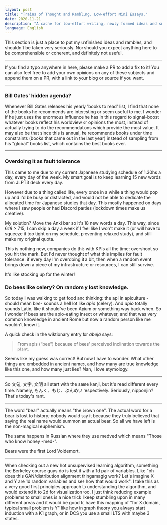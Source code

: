 ```yaml
---
layout: post
title: "Trains of Thought and Rambling. Low-effort Mini Essays."
date: 2020-11-21
description: "A cache for low-effort writing, newly formed ideas and small 1 or 2 paragraph long reflections"
language: English
---
```

This section is just a place to put my unfinished ideas and rambles, and shouldn't be taken very seriously. Nor should you expect anything here to be comprehensible or coherent, and definitely not useful.

---

If you find a typo anywhere in here, please make a PR to add a fix to it! You can also feel free to add your own opinions on any of these subjects and append them on a PR, with a link to your blog or source if you want.

---

### Bill Gates' hidden agenda?

Whenever Bill Gates releases his yearly 'books to read' list, I find that none of the books he recommends are interesting or seem useful to me. I wonder if he just uses the enormous influence he has in this regard to signal-boost whatever books reflect his worldview or opinions the most, instead of actually trying to do the recommendations which provide the most value. It may also be that since this is annual, he recommends books under time constraints (books that came out in the last year) instead of sampling from his "global" books list, which contains the best books ever.

---

### Overdoing it as fault tolerance

This came to me due to my current Japanese studying schedule of 1.30hs a day, every day of the week. My smart goal is to keep learning 15 new words from JLPT3 deck every day. 

However due to a thing called life, every once in a while a thing would pop up and I'd be busy or distracted, and would not be able to dedicate the allocated time for Japanese studies that day. This mostly happened on days where I saw people or had Discord parties (lockdown times make us creative).

My solution? Move the Anki bar so it's 18 new words a day. This way, since 6*18 > 7*15, I can skip a day a week if I feel like I won't make it (or will have to squeeze it too tight on my schedule, preventing relaxed study), and still make my original quota. 

This is nothing new, companies do this with KPIs all the time: overshoot so you hit the mark. But I'd never thought of what this implies for fault tolerance: if every day I'm overdoing it a bit, then when a random event brings down a piece of my infrastructure or resources, I can still survive.

It's like stocking up for the winter!

### Do bees like celery? On randomly lost knowledge.

So today I was walking to get food and thinking: the api in apiculture -should mean *bee*- sounds a hell lot like *apio* (celery). And *apio* totally sounds Latin, like it should've been Apium or something way back when. So I wonder if bees are the apio-eating insect or whatever, and that was very common knowledge in ancient Rome but now a random person like me wouldn't know it.

A quick check in the wiktionary entry for *abeja* says:

> From apis (“bee”) because of bees' perceived inclination towards the plant.

Seems like my guess was correct! But now I have to wonder. What other things are embedded in ancient names, and how many are true knowledge like this one, and how many just lies? Man, I love etymology.

---

So 文句, 文字, 文明 all start with the same kanji, but it's read different every time. Namely, もんく、もじ、ぶんめい respectively. Seriously, nipponjin? That's today's rant.

---

The word "bear" actually means "the brown one". The actual word for a bear is lost to history; nobody would say it because they truly believed that saying the real name would summon an actual bear. So all we have left is the non-magical euphemism.

The same happens in Russian where they use medved which means "Those who know honey -med-".

Bears were the first Lord Voldemort.

---

When checking out a new hot unsupervised learning algorithm, something the Berkeley course guys do is test it with a 1d pair of variables. Like "oh does this GAN/distribution alignment thingamagig work? Let's imagine X and Y are 1d random variables and see how that would work". I take this as a very good first principles approach to understanding the algorithm, and would extend it to 2d for visualization too. I just think reducing example problems to small ones is a nice trick I keep stumbling upon in many different areas and it would be good to have this mapping of "for X domain, typical small problem is Y" like how in graph theory you always start induction with a K1 graph, or in DCS you use a small LTS with maybe 3 states.
